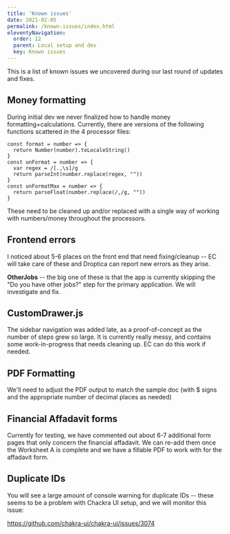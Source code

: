 ```yaml
---
title: 'Known issues' 
date: 2021-02-05 
permalink: /known-issues/index.html
eleventyNavigation:
  order: 12
  parent: Local setup and dev
  key: Known issues 
---
```

This is a list of known issues we uncovered during our last round of updates and fixes.

## Money formatting

During initial dev we never finalized how to handle money formatting+calculations. Currently, there are versions of the following functions scattered in the 4 processor files:

```
const format = number => {
  return Number(number).toLocaleString()
}
const unFormat = number => {
  var regex = /[.,\s]/g
  return parseInt(number.replace(regex, ""))
}
const unFormatMax = number => {
  return parseFloat(number.replace(/,/g, ""))
}
```

These need to be cleaned up and/or replaced with a single way of working with numbers/money throughout the processors.

## Frontend errors

I noticed about 5-6 places on the front end that need fixing/cleanup -- EC will take care of these and Droptica can report new errors as they arise.

**OtherJobs** -- the big one of these is that the app is currently skipping the "Do you have other jobs?" step for the primary application. We will investigate and fix.

## CustomDrawer.js

The sidebar navigation was added late, as a proof-of-concept as the number of steps grew so large. It is currently really messy, and contains some work-in-progress that needs cleaning up. EC can do this work if needed.

## PDF Formatting

We'll need to adjust the PDF output to match the sample doc (with $ signs and the appropriate number of decimal places as needed)

## Financial Affadavit forms

Currently for testing, we have commented out about 6-7 additional form pages that only concern the financial affadavit. We can re-add them once the Worksheet A is complete and we have a fillable PDF to work with for the affadavit form.

## Duplicate IDs

You will see a large amount of console warning for duplicate IDs -- these seems to be a problem with Chackra UI setup, and we will monitor this issue:

https://github.com/chakra-ui/chakra-ui/issues/3074






